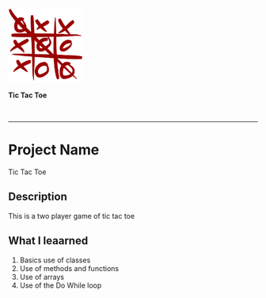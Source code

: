 <img src = "pick.png" width = "150" height = "150" alt = "Tic Tac Toe">
<p><strong>Tic Tac Toe</strong></p>
<br>
<hr>

# Project Name
Tic Tac Toe

## Description
This is a two player game of tic tac toe

## What I leaarned
1. Basics use of classes
2. Use of methods and functions
3. Use of arrays
4. Use of the Do While loop